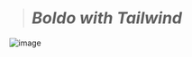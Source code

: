 > # _Boldo with Tailwind_
![image](https://github.com/Mukhammadullo/Boldo/assets/123205991/53afd895-0abd-4711-8efa-d4ab24da67ba)
